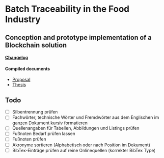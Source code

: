 # Batch Traceability in the Food Industry

## Conception and prototype implementation of a Blockchain solution

#### [Changelog](CHANGELOG.md)

#### Compiled documents

- [Proposal](./proposal/proposal.pdf)
- [Thesis](./thesis/thesis.pdf)

## Todo

- [ ] Silbentrennung prüfen
- [ ] Fachwörter, technische Wörter und Fremdwörter aus dem Englischen im ganzen Dokument kursiv formatieren
- [ ] Quellenangaben für Tabellen, Abbildungen und Listings prüfen
- [ ] Fußnoten Bedarf prüfen lassen
- [ ] Fußnoten prüfen
- [ ] Akronyme sortieren (Alphabetisch oder nach Position im Dokument)
- [ ] BibTex-Einträge prüfen auf reine Onlinequellen (korrekter BibTex Type)
